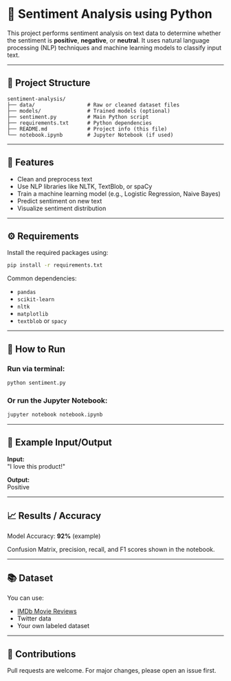 
# 🧠 Sentiment Analysis using Python

This project performs sentiment analysis on text data to determine whether the sentiment is **positive**, **negative**, or **neutral**. It uses natural language processing (NLP) techniques and machine learning models to classify input text.

---

## 📁 Project Structure

```
sentiment-analysis/
├── data/                 # Raw or cleaned dataset files
├── models/               # Trained models (optional)
├── sentiment.py          # Main Python script
├── requirements.txt      # Python dependencies
├── README.md             # Project info (this file)
└── notebook.ipynb        # Jupyter Notebook (if used)
```

---

## 🚀 Features

- Clean and preprocess text
- Use NLP libraries like NLTK, TextBlob, or spaCy
- Train a machine learning model (e.g., Logistic Regression, Naive Bayes)
- Predict sentiment on new text
- Visualize sentiment distribution

---

## ⚙️ Requirements

Install the required packages using:

```bash
pip install -r requirements.txt
```

Common dependencies:
- `pandas`
- `scikit-learn`
- `nltk`
- `matplotlib`
- `textblob` or `spacy`

---

## 🧪 How to Run

### Run via terminal:
```bash
python sentiment.py
```

### Or run the Jupyter Notebook:
```bash
jupyter notebook notebook.ipynb
```

---

## 📝 Example Input/Output

**Input:**  
"I love this product!"

**Output:**  
Positive

---

## 📈 Results / Accuracy

Model Accuracy: **92%** (example)

Confusion Matrix, precision, recall, and F1 scores shown in the notebook.

---

## 📚 Dataset

You can use:
- [IMDb Movie Reviews](https://ai.stanford.edu/~amaas/data/sentiment/)
- Twitter data
- Your own labeled dataset

---

## 🙌 Contributions

Pull requests are welcome. For major changes, please open an issue first.


